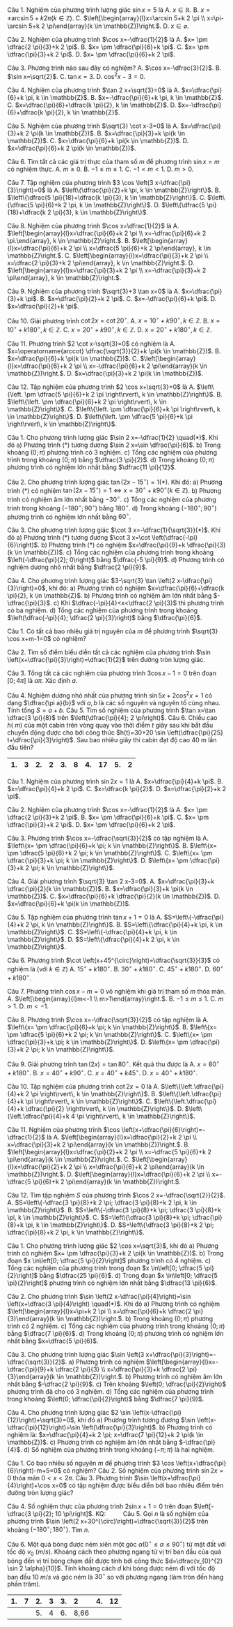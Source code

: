 Câu 1. Nghiệm của phương trình lượng giác $\sin x=5$ là
A. $x \in \mathbb{R}$.
B. $x= \pm \arcsin 5+k 2 \pi(k \in \mathbb{Z})$.
C. $\left[\begin{array}{l}x=\arcsin 5+k 2 \pi \\ x=\pi-\arcsin 5+k 2 \pi\end{array}(k \in \mathbb{Z})\right.$.
D. $x \in \varnothing$.

Câu 2. Nghiệm của phương trình $\cos x=-\dfrac{1}{2}$ là
A. $x= \pm \dfrac{2 \pi}{3}+k 2 \pi$.
B. $x= \pm \dfrac{\pi}{6}+k \pi$.
C. $x= \pm \dfrac{\pi}{3}+k 2 \pi$.
D. $x= \pm \dfrac{\pi}{6}+k 2 \pi$.

Câu 3. Phương trình nào sau đây có nghiệm?
A. $\cos x=-\dfrac{3}{2}$.
B. $\sin x=\sqrt{2}$.
C. $\tan x=3$.
D. $\cos ^{2} x-3=0$.

Câu 4. Nghiệm của phương trình $\tan 2 x+\sqrt{3}=0$ là
A. $x=\dfrac{\pi}{6}+k \pi, k \in \mathbb{Z}$.
B. $x=-\dfrac{\pi}{6}+k \pi, k \in \mathbb{Z}$.
C. $x=\dfrac{\pi}{6}+\dfrac{k \pi}{2}, k \in \mathbb{Z}$.
D. $x=-\dfrac{\pi}{6}+\dfrac{k \pi}{2}, k \in \mathbb{Z}$.

Câu 5. Nghiệm của phương trình $\sqrt{3} \cot x-3=0$ là
A. $x=\dfrac{\pi}{3}+k 2 \pi(k \in \mathbb{Z})$.
B. $x=\dfrac{\pi}{3}+k \pi(k \in \mathbb{Z})$.
C. $x=\dfrac{\pi}{6}+k \pi(k \in \mathbb{Z})$.
D. $x=\dfrac{\pi}{6}+k 2 \pi(k \in \mathbb{Z})$.

Câu 6. Tìm tất cả các giá trị thực của tham số $m$ để phương trình $\sin x=m$ có nghiệm thực.
A. $m \geq 0$.
B. $-1 \leq m \leq 1$.
C. $-1<m<1$.
D. $m>0$.

Câu 7. Tập nghiệm của phương trình $3 \cos \left(3 x-\dfrac{\pi}{3}\right)=0$ là
A. $\left\{\dfrac{\pi}{2}+k \pi, k \in \mathbb{Z}\right\}$.
B. $\left\{\dfrac{5 \pi}{18}+\dfrac{k \pi}{3}, k \in \mathbb{Z}\right\}$.
C. $\left\{\dfrac{5 \pi}{6}+k 2 \pi, k \in \mathbb{Z}\right\}$.
D. $\left\{\dfrac{5 \pi}{18}+\dfrac{k 2 \pi}{3}, k \in \mathbb{Z}\right\}$.

Câu 8. Nghiệm của phương trình $\cos x=\dfrac{1}{2}$ là
A. $\left[\begin{array}{l}x=\dfrac{\pi}{6}+k 2 \pi \\ x=-\dfrac{\pi}{6}+k 2 \pi.\end{array}, k \in \mathbb{Z}\right.$.
B. $\left[\begin{array}{l}x=\dfrac{\pi}{6}+k 2 \pi \\ x=\dfrac{5 \pi}{6}+k 2 \pi\end{array}, k \in \mathbb{Z}\right.$.
C. $\left[\begin{array}{l}x=\dfrac{\pi}{3}+k 2 \pi \\ x=\dfrac{2 \pi}{3}+k 2 \pi\end{array}, k \in \mathbb{Z}\right.$.
D. $\left[\begin{array}{l}x=\dfrac{\pi}{3}+k 2 \pi \\ x=-\dfrac{\pi}{3}+k 2 \pi\end{array}, k \in \mathbb{Z}\right.$.

Câu 9. Nghiệm của phương trình $\sqrt{3}+3 \tan x=0$ là
A. $x=\dfrac{\pi}{3}+k \pi$.
B. $x=\dfrac{\pi}{2}+k 2 \pi$.
C. $x=-\dfrac{\pi}{6}+k \pi$.
D. $x=\dfrac{\pi}{2}+k \pi$.

Câu 10. Giải phương trình $\cot 2 x=\cot 20^{\circ}$.
A. $x=10^{\circ}+k 90^{\circ}, k \in \mathbb{Z}$.
B. $x=10^{\circ}+k 180^{\circ}, k \in \mathbb{Z}$.
C. $x=20^{\circ}+k 90^{\circ}, k \in \mathbb{Z}$.
D. $x=20^{\circ}+k 180^{\circ}, k \in \mathbb{Z}$.

Câu 11. Phương trình $2 \cot x-\sqrt{3}=0$ có nghiệm là
A. $x=\operatorname{arccot} \dfrac{\sqrt{3}}{2}+k \pi(k \in \mathbb{Z})$.
B. $x=\dfrac{\pi}{6}+k \pi(k \in \mathbb{Z})$.
C. $\left[\begin{array}{l}x=\dfrac{\pi}{6}+k 2 \pi \\ x=-\dfrac{\pi}{6}+k 2 \pi\end{array}(k \in \mathbb{Z})\right.$.
D. $x=\dfrac{\pi}{3}+k 2 \pi(k \in \mathbb{Z})$.

Câu 12. Tập nghiệm của phương trình $2 \cos x+\sqrt{3}=0$ là
A. $\left\{\left. \pm \dfrac{5 \pi}{6}+k 2 \pi \right\rvert\, k \in \mathbb{Z}\right\}$.
B. $\left\{\left. \pm \dfrac{\pi}{6}+k 2 \pi \right\rvert\, k \in \mathbb{Z}\right\}$.
C. $\left\{\left. \pm \dfrac{\pi}{6}+k \pi \right\rvert\, k \in \mathbb{Z}\right\}$.
D. $\left\{\left. \pm \dfrac{5 \pi}{6}+k \pi \right\rvert\, k \in \mathbb{Z}\right\}$.



Câu 1. Cho phương trình lượng giác $\sin 2 x=-\dfrac{1}{2} \quad(*)$. Khi đó
a) Phương trình $(*)$ tương đương $\sin 2 x=\sin \dfrac{\pi}{6}$.
b) Trong khoảng $(0; \pi)$ phương trình có 3 nghiệm.
c) Tổng các nghiệm của phương trình trong khoảng $(0; \pi)$ bằng $\dfrac{3 \pi}{2}$.
d) Trong khoảng $(0; \pi)$ phương trình có nghiệm lớn nhất bằng $\dfrac{11 \pi}{12}$.

Câu 2. Cho phương trình lượng giác $\tan \left(2 x-15^{\circ}\right)=1(*)$. Khi đó:
a) Phương trình ($*$) có nghiệm $\tan \left(2 x-15^{\circ}\right)=1 \Leftrightarrow x=30^{\circ}+k 90^{\circ}(k \in \mathbb{Z})$.
b) Phương trình có nghiệm âm lớn nhất bằng $-30^{\circ}$.
c) Tổng các nghiệm của phương trình trong khoảng $\left(-180^{\circ}; 90^{\circ}\right)$ bằng $180^{\circ}$.
d) Trong khoảng $\left(-180^{\circ}; 90^{\circ}\right)$ phương trình có nghiệm lớn nhất bằng $60^{\circ}$.

Câu 3. Cho phương trình lượng giác $\cot 3 x=-\dfrac{1}{\sqrt{3}}(*)$. Khi đó
a) Phương trình (*) tương đương $\cot 3 x=\cot \left(\dfrac{-\pi}{6}\right)$.
b) Phương trình ($*$) có nghiệm $x=\dfrac{\pi}{9}+k \dfrac{\pi}{3}(k \in \mathbb{Z})$.
c) Tổng các nghiệm của phương trình trong khoảng $\left(-\dfrac{\pi}{2}; 0\right)$ bằng $\dfrac{-5 \pi}{9}$.
d) Phương trình có nghiệm dương nhỏ nhất bằng $\dfrac{2 \pi}{9}$.

Câu 4. Cho phương trình lượng giác $3-\sqrt{3} \tan \left(2 x-\dfrac{\pi}{3}\right)=0$, khi đó:
a) Phương trình có nghiệm $x=\dfrac{\pi}{6}+\dfrac{k \pi}{2}, k \in \mathbb{Z}$.
b) Phương trình có nghiệm âm lớn nhất bằng $-\dfrac{\pi}{3}$.
c) Khi $\dfrac{-\pi}{4}<x<\dfrac{2 \pi}{3}$ thì phương trình có ba nghiệm.
d) Tổng các nghiệm của phương trình trong khoảng $\left(\dfrac{-\pi}{4}; \dfrac{2 \pi}{3}\right)$ bằng $\dfrac{\pi}{6}$.


Câu 1. Có tất cả bao nhiêu giá trị nguyên của $m$ để phương trình $\sqrt{3} \cos x+m-1=0$ có nghiệm?


Câu 2. Tìm số điểm biểu diễn tất cả các nghiệm của phương trình $\sin \left(x+\dfrac{\pi}{3}\right)=\dfrac{1}{2}$ trên đường tròn lượng giác.


Câu 3. Tổng tất cả các nghiệm của phương trình $3 \cos x-1=0$ trên đoạn $[0; 4 \pi]$ là $a \pi$. Xác định $a$.


Câu 4. Nghiệm dương nhỏ nhất của phương trình $\sin 5 x+2 \cos ^{2} x=1$ có dạng $\dfrac{\pi a}{b}$ với $a, b$ là các số nguyên và nguyên tố cùng nhau. Tính tổng $S=a+b$. 
Câu 5. Tìm số nghiệm của phương trình $\tan x=\tan \dfrac{3 \pi}{8}$ trên $\left(\dfrac{\pi}{4}; 2 \pi\right)$. 
Câu 6. Chiều cao $h(~m)$ của một cabin trên vòng quay vào thời điểm $t$ giây sau khi bắt đầu chuyển động được cho bởi công thức $h(t)=30+20 \sin \left(\dfrac{\pi}{25} t+\dfrac{\pi}{3}\right)$. Sau bao nhiêu giây thì cabin đạt độ cao 40 m lần đầu tiên?

| 1. | 3 | 2. | 2 | 3. | 8 | 4. | 17 | 5. | 2 |
|:--- |:--- |:--- |:--- |:--- |:--- |:--- |:--- |:--- |:--- |


Câu 1. Nghiệm của phương trình $\sin 2 x=1$ là
A. $x=\dfrac{\pi}{4}+k \pi$.
B. $x=\dfrac{\pi}{4}+k 2 \pi$.
C. $x=\dfrac{k \pi}{2}$.
D. $x=\dfrac{\pi}{2}+k 2 \pi$.

Câu 2. Nghiệm của phương trình $\cos x=-\dfrac{1}{2}$ là
A. $x= \pm \dfrac{2 \pi}{3}+k 2 \pi$.
B. $x= \pm \dfrac{\pi}{6}+k \pi$.
C. $x= \pm \dfrac{\pi}{3}+k 2 \pi$.
D. $x= \pm \dfrac{\pi}{6}+k 2 \pi$.

Câu 3. Phương trình $\cos x=-\dfrac{\sqrt{3}}{2}$ có tập nghiệm là
A. $\left\{x= \pm \dfrac{\pi}{6}+k \pi; k \in \mathbb{Z}\right\}$.
B. $\left\{x= \pm \dfrac{5 \pi}{6}+k 2 \pi; k \in \mathbb{Z}\right\}$.
C. $\left\{x= \pm \dfrac{\pi}{3}+k \pi; k \in \mathbb{Z}\right\}$.
D. $\left\{x= \pm \dfrac{\pi}{3}+k 2 \pi; k \in \mathbb{Z}\right\}$.

Câu 4. Giải phương trình $\sqrt{3} \tan 2 x-3=0$.
A. $x=\dfrac{\pi}{3}+k \dfrac{\pi}{2}(k \in \mathbb{Z})$.
B. $x=\dfrac{\pi}{3}+k \pi(k \in \mathbb{Z})$.
C. $x=\dfrac{\pi}{6}+k \dfrac{\pi}{2}(k \in \mathbb{Z})$.
D. $x=\dfrac{\pi}{6}+k \pi(k \in \mathbb{Z})$.

Câu 5. Tập nghiệm của phương trình $\tan x+1=0$ là
A. $S=\left\{-\dfrac{\pi}{4}+k 2 \pi, k \in \mathbb{Z}\right\}$.
B. $S=\left\{\dfrac{\pi}{4}+k \pi, k \in \mathbb{Z}\right\}$.
C. $S=\left\{-\dfrac{\pi}{4}+k \pi, k \in \mathbb{Z}\right\}$.
D. $S=\left\{\dfrac{\pi}{4}+k 2 \pi, k \in \mathbb{Z}\right\}$.

Câu 6. Phương trình $\cot \left(x+45^{\circ}\right)=\dfrac{\sqrt{3}}{3}$ có nghiệm là (với $k \in \mathbb{Z}$)
A. $15^{\circ}+k 180^{\circ}$.
B. $30^{\circ}+k 180^{\circ}$.
C. $45^{\circ}+k 180^{\circ}$.
D. $60^{\circ}+k 180^{\circ}$.

Câu 7. Phương trình $\cos x-m=0$ vô nghiệm khi giá trị tham số $m$ thỏa mãn.
A. $\left[\begin{array}{l}m<-1 \\ m>1\end{array}\right.$.
B. $-1 \leq m \leq 1$.
C. $m>1$.
D. $m<-1$.

Câu 8. Phương trình $\cos x=-\dfrac{\sqrt{3}}{2}$ có tập nghiệm là
A. $\left\{x= \pm \dfrac{\pi}{6}+k \pi; k \in \mathbb{Z}\right\}$.
B. $\left\{x= \pm \dfrac{5 \pi}{6}+k 2 \pi; k \in \mathbb{Z}\right\}$.
C. $\left\{x= \pm \dfrac{\pi}{3}+k \pi; k \in \mathbb{Z}\right\}$.
D. $\left\{x= \pm \dfrac{\pi}{3}+k 2 \pi; k \in \mathbb{Z}\right\}$.

Câu 9. Giải phương trình $\tan (2 x)=\tan 80^{\circ}$. Kết quả thu được là
A. $x=80^{\circ}+k 180^{\circ}$.
B. $x=40^{\circ}+k 90^{\circ}$.
C. $x=40^{\circ}+k 45^{\circ}$.
D. $x=40^{\circ}+k 180^{\circ}$.

Câu 10. Tập nghiệm của phương trình $\cot 2 x=0$ là
A. $\left\{\left.\dfrac{\pi}{4}+k 2 \pi \right\rvert\, k \in \mathbb{Z}\right\}$.
B. $\left\{\left.\dfrac{\pi}{4}+k \pi \right\rvert\, k \in \mathbb{Z}\right\}$.
C. $\left\{\left.\dfrac{\pi}{4}+k \dfrac{\pi}{2} \right\rvert\, k \in \mathbb{Z}\right\}$.
D. $\left\{\left.\dfrac{\pi}{4}+k 4 \pi \right\rvert\, k \in \mathbb{Z}\right\}$.

Câu 11. Nghiệm của phương trình $\cos \left(x+\dfrac{\pi}{6}\right)=-\dfrac{1}{2}$ là
A. $\left[\begin{array}{l}x=\dfrac{\pi}{2}+k 2 \pi \\ x=\dfrac{\pi}{3}+k 2 \pi\end{array}(k \in \mathbb{Z})\right.$.
B. $\left[\begin{array}{l}x=\dfrac{\pi}{2}+k 2 \pi \\ x=-\dfrac{5 \pi}{6}+k 2 \pi\end{array}(k \in \mathbb{Z})\right.$.
C. $\left[\begin{array}{l}x=\dfrac{\pi}{2}+k 2 \pi \\ x=\dfrac{\pi}{6}+k 2 \pi\end{array}(k \in \mathbb{Z})\right.$.
D. $\left[\begin{array}{l}x=\dfrac{\pi}{6}+k 2 \pi \\ x=-\dfrac{5 \pi}{6}+k 2 \pi\end{array}(k \in \mathbb{Z})\right.$.

Câu 12. Tìm tập nghiệm $S$ của phương trình $\cos 2 x=-\dfrac{\sqrt{2}}{2}$.
A. $S=\left\{-\dfrac{3 \pi}{8}+k 2 \pi; \dfrac{3 \pi}{8}+k 2 \pi, k \in \mathbb{Z}\right\}$.
B. $S=\left\{-\dfrac{3 \pi}{8}+k \pi; \dfrac{3 \pi}{8}+k \pi, k \in \mathbb{Z}\right\}$.
C. $S=\left\{\dfrac{3 \pi}{8}+k \pi; \dfrac{\pi}{8}+k \pi, k \in \mathbb{Z}\right\}$.
D. $S=\left\{\dfrac{3 \pi}{8}+k 2 \pi; \dfrac{\pi}{8}+k 2 \pi, k \in \mathbb{Z}\right\}$.


Câu 1. Cho phương trình lượng giác $2 \cos x=\sqrt{3}$, khi đó
a) Phương trình có nghiệm $x= \pm \dfrac{\pi}{3}+k 2 \pi(k \in \mathbb{Z})$.
b) Trong đoạn $x \in\left[0; \dfrac{5 \pi}{2}\right]$ phương trình có 4 nghiệm.
c) Tổng các nghiệm của phương trình trong đoạn $x \in\left[0; \dfrac{5 \pi}{2}\right]$ bằng $\dfrac{25 \pi}{6}$.
d) Trong đoạn $x \in\left[0; \dfrac{5 \pi}{2}\right]$ phương trình có nghiệm lớn nhất bằng $\dfrac{13 \pi}{6}$.

Câu 2. Cho phương trình $\sin \left(2 x-\dfrac{\pi}{4}\right)=\sin \left(x+\dfrac{3 \pi}{4}\right) \quad(*)$. Khi đó
a) Phương trình có nghiệm $\left[\begin{array}{l}x=\pi+k 2 \pi \\ x=\dfrac{\pi}{6}+k \dfrac{2 \pi}{3}\end{array}(k \in \mathbb{Z})\right.$.
b) Trong khoảng $(0; \pi)$ phương trình có 2 nghiệm.
c) Tổng các nghiệm của phương trình trong khoảng $(0; \pi)$ bằng $\dfrac{7 \pi}{6}$.
d) Trong khoảng $(0; \pi)$ phương trình có nghiệm lớn nhất bằng $x=\dfrac{5 \pi}{6}$.

Câu 3. Cho phương trình lượng giác $\sin \left(3 x+\dfrac{\pi}{3}\right)=-\dfrac{\sqrt{3}}{2}$.
a) Phương trình có nghiệm $\left[\begin{array}{l}x=-\dfrac{\pi}{9}+k \dfrac{2 \pi}{3} \\ x=\dfrac{\pi}{3}+k \dfrac{2 \pi}{3}\end{array}(k \in \mathbb{Z})\right.$.
b) Phương trình có nghiệm âm lớn nhất bằng $-\dfrac{2 \pi}{9}$.
c) Trên khoảng $\left(0; \dfrac{\pi}{2}\right)$ phương trình đã cho có 3 nghiệm.
d) Tổng các nghiệm của phương trình trong khoảng $\left(0; \dfrac{\pi}{2}\right)$ bằng $\dfrac{7 \pi}{9}$.

Câu 4. Cho phương trình lượng giác $2 \sin \left(x-\dfrac{\pi}{12}\right)+\sqrt{3}=0$, khi đó
a) Phương trình tương đương $\sin \left(x-\dfrac{\pi}{12}\right)=\sin \left(\dfrac{\pi}{3}\right)$.
b) Phương trình có nghiệm là: $x=\dfrac{\pi}{4}+k 2 \pi; x=\dfrac{7 \pi}{12}+k 2 \pi(k \in \mathbb{Z})$.
c) Phương trình có nghiệm âm lớn nhất bằng $-\dfrac{\pi}{4}$.
d) Số nghiệm của phương trình trong khoảng $(-\pi; \pi)$ là hai nghiệm.


Câu 1. Có bao nhiêu số nguyên $m$ để phương trình $3 \cos \left(x+\dfrac{\pi}{6}\right)-m+5=0$ có nghiệm? 
Câu 2. Số nghiệm của phương trình $\sin 2 x=0$ thỏa mãn $0<x<2 \pi$. 
Câu 3. Phương trình $\sin \left(x+\dfrac{\pi}{4}\right)+\cos x=0$ có tập nghiệm được biểu diễn bởi bao nhiêu điểm trên đường tròn lượng giác?


Câu 4. Số nghiệm thực của phương trình $2 \sin x+1=0$ trên đoạn $\left[-\dfrac{3 \pi}{2}; 10 \pi\right]$. KQ: $\qquad$
Câu 5. Gọi $n$ là số nghiệm của phương trình $\sin \left(2 x+30^{\circ}\right)=\dfrac{\sqrt{3}}{2}$ trên khoảng $\left(-180^{\circ}; 180^{\circ}\right)$.
Tìm $n$.

Câu 6. Một quả bóng được ném xiên một góc $\alpha\left(0^{\circ} \leq \alpha \leq 90^{\circ}\right)$ từ mặt đất với tốc độ $v_{0}$ $(m / s)$. Khoảng cách theo phương ngang từ vị trí ban đầu của quá bóng đến vị trí bóng
chạm đất được tính bởi công thức $d=\dfrac{v_{0}^{2} \sin 2 \alpha}{10}$. Tính khoảng cách $d$ khi bóng được ném đi với tốc độ ban đầu $10 ~m / s$ và góc ném là $30^{\circ}$ so với phương ngang (làm tròn đến hàng phần trăm).

| 1. | 7 | 2. | 3 | 3. | 2 | 4. | 12 |
|:--- |:--- |:--- |:--- |:--- |:--- |:--- |:--- |
| | | 5. | 4 | 6. | 8,66 | | |